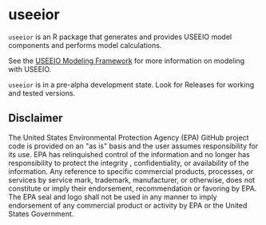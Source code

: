 # useeior
`useeior` is an R package that generates and provides USEEIO model components and performs model calculations. 

See the [USEEIO Modeling Framework](https://github.com/USEPA/useeio) for more information on modeling with USEEIO.  

`useeior` is in a pre-alpha development state. Look for Releases for working and tested versions.
 

## Disclaimer
The United States Environmental Protection Agency (EPA) GitHub project code is provided on an "as is" basis
 and the user assumes responsibility for its use.  EPA has relinquished control of the information and no longer
  has responsibility to protect the integrity , confidentiality, or availability of the information.  Any
   reference to specific commercial products, processes, or services by service mark, trademark, manufacturer,
    or otherwise, does not constitute or imply their endorsement, recommendation or favoring by EPA.  The EPA seal
     and logo shall not be used in any manner to imply endorsement of any commercial product or activity by EPA or
      the United States Government.
